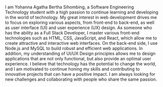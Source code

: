 I am Yohanna Agatha Bertha Sihombing, a Software Engineering Technology student with a high passion to continue learning and developing in the world of technology. My great interest in web development drives me to focus on exploring various aspects, from front-end to back-end, as well as user interface (UI) and user experience (UX) design. As someone who has the ability as a Full Stack Developer, I master various front-end technologies such as HTML, CSS, JavaScript, and React, which allow me to create attractive and interactive web interfaces. On the back-end side, I use Node.js and MySQL to build robust and efficient web applications. In addition, my understanding of UI/UX Design principles allows me to design applications that are not only functional, but also provide an optimal user experience. I believe that technology has the potential to change the world, and I am motivated to continue honing my skills and contributing to innovative projects that can have a positive impact. I am always looking for new challenges and collaborating with people who share the same passion.
